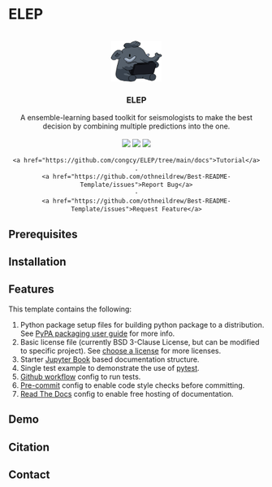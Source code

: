 # ELEP

<!-- PROJECT LOGO -->
<br />
<div align="center">
  <a href="https://github.com/congcy/ELEP">
    <img src="images/ELEP_logo.png" alt="Logo" width="100" height="80">
  </a>
  <h3 align="center">ELEP</h3>
  <p align="center">
    A ensemble-learning based toolkit for seismologists to make the best decision by combining multiple predictions into the one. 
    <br />
    <br />
    <a href="https://github.com/congcy/ELEP/blob/main/LICENSE" alt="Liscence">
        <img src="https://badgen.net/badge/license/BSD-3-Clause/blue" /></a>
    <a href="https://github.com/congcy/ELEP/blob/main/LICENSE" alt="Documentation Status">
        <img src="https://readthedocs.org/projects/ssec-python-project-template/badge/?version=latest" /></a>
    <a href="https://github.com/othneildrew/Best-README-Template/issues" alt="Test">
        <img src="https://github.com/congcy/ELEP/tree/main/ssec_project/tests" /></a>

    <a href="https://github.com/congcy/ELEP/tree/main/docs">Tutorial</a>
    .
    <a href="https://github.com/othneildrew/Best-README-Template/issues">Report Bug</a>
    ·
    <a href="https://github.com/othneildrew/Best-README-Template/issues">Request Feature</a>
  </p>
</div>


## Prerequisites

## Installation 

## Features

This template contains the following:

1. Python package setup files for building python package to a distribution.
See [PyPA packaging user guide](https://packaging.python.org/en/latest/) for more info.
2. Basic license file (currently BSD 3-Clause License, but can be modified to specific project).
See [choose a license](https://choosealicense.com/) for more licenses.
3. Starter [Jupyter Book](https://jupyterbook.org) based documentation structure.
4. Single test example to demonstrate the use of [pytest](https://docs.pytest.org/en/7.2.x/).
5. [Github workflow](https://docs.github.com/en/actions/using-workflows/workflow-syntax-for-github-actions) config to run tests.
6. [Pre-commit](https://pre-commit.com/) config to enable code style checks before committing.
7. [Read The Docs](https://readthedocs.org/) config to enable free hosting of documentation.

## Demo

## Citation 

## Contact


